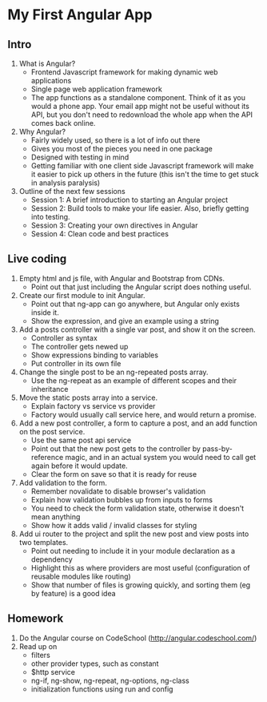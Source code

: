 My First Angular App
====================

Intro
-----
1. What is Angular?
    * Frontend Javascript framework for making dynamic web applications
    * Single page web application framework
    * The app functions as a standalone component. Think of it as you would a phone app. Your email app might not be useful without its API, but you don't need to redownload the whole app when the API comes back online.
2. Why Angular?
    * Fairly widely used, so there is a lot of info out there
    * Gives you most of the pieces you need in one package
    * Designed with testing in mind
    * Getting familiar with one client side Javascript framework will make it easier to pick up others in the future (this isn't the time to get stuck in analysis paralysis)
3. Outline of the next few sessions
    * Session 1: A brief introduction to starting an Angular project
    * Session 2: Build tools to make your life easier. Also, briefly getting into testing.
    * Session 3: Creating your own directives in Angular
    * Session 4: Clean code and best practices

Live coding
-----------

1. Empty html and js file, with Angular and Bootstrap from CDNs.
    * Point out that just including the Angular script does nothing useful.
2. Create our first module to init Angular.
    * Point out that ng-app can go anywhere, but Angular only exists inside it.
    * Show the expression, and give an example using a string
3. Add a posts controller with a single var post, and show it on the screen.
    * Controller as syntax
    * The controller gets newed up
    * Show expressions binding to variables
    * Put controller in its own file
4. Change the single post to be an ng-repeated posts array.
    * Use the ng-repeat as an example of different scopes and their inheritance
5. Move the static posts array into a service.
    * Explain factory vs service vs provider
    * Factory would usually call service here, and would return a promise.
6. Add a new post controller, a form to capture a post, and an add function on the post service.
    * Use the same post api service
    * Point out that the new post gets to the controller by pass-by-reference magic, and in an actual system you would need to call get again before it would update.
    * Clear the form on save so that it is ready for reuse
7. Add validation to the form.
    * Remember novalidate to disable browser's validation
    * Explain how validation bubbles up from inputs to forms
    * You need to check the form validation state, otherwise it doesn't mean anything
    * Show how it adds valid / invalid classes for styling
8. Add ui router to the project and split the new post and view posts into two templates.
    * Point out needing to include it in your module declaration as a dependency
    * Highlight this as where providers are most useful (configuration of reusable modules like routing)
    * Show that number of files is growing quickly, and sorting them (eg by feature) is a good idea

Homework
--------

1. Do the Angular course on CodeSchool (http://angular.codeschool.com/)
2. Read up on
    * filters
    * other provider types, such as constant
    * $http service
    * ng-if, ng-show, ng-repeat, ng-options, ng-class
    * initialization functions using run and config
